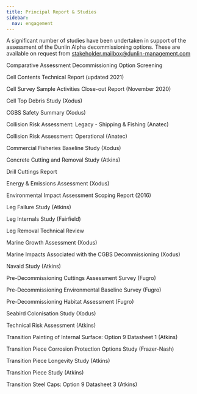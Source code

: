 ```yaml
---
title: Principal Report & Studies
sidebar:
  nav: engagement
---
```


A significant number of studies have been undertaken in support of the
assessment of the Dunlin Alpha decommissioning options. These are
available on request from <stakeholder.mailbox@dunlin-management.com>

Comparative Assessment Decommissioning Option Screening

Cell Contents Technical Report (updated 2021)

Cell Survey Sample Activities Close-out Report (November 2020)

Cell Top Debris Study (Xodus)

CGBS Safety Summary (Xodus)

Collision Risk Assessment: Legacy - Shipping & Fishing (Anatec)

Collision Risk Assessment: Operational (Anatec)

Commercial Fisheries Baseline Study (Xodus)

Concrete Cutting and Removal Study (Atkins)

Drill Cuttings Report

Energy & Emissions Assessment (Xodus)

Environmental Impact Assessment Scoping Report (2016)

Leg Failure Study (Atkins)

Leg Internals Study (Fairfield)

Leg Removal Technical Review

Marine Growth Assessment (Xodus)

Marine Impacts Associated with the CGBS Decommissioning (Xodus)

Navaid Study (Atkins)

Pre-Decommissioning Cuttings Assessment Survey (Fugro)

Pre-Decommissioning Environmental Baseline Survey (Fugro)

Pre-Decommissioning Habitat Assessment (Fugro)

Seabird Colonisation Study (Xodus)

Technical Risk Assessment (Atkins)

Transition Painting of Internal Surface: Option 9 Datasheet 1 (Atkins)

Transition Piece Corrosion Protection Options Study (Frazer-Nash)

Transition Piece Longevity Study (Atkins)

Transition Piece Study (Atkins)

Transition Steel Caps: Option 9 Datasheet 3 (Atkins)
